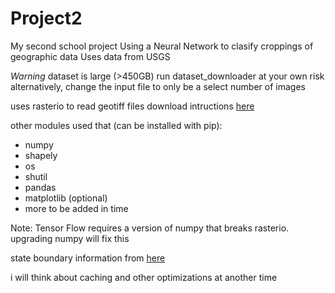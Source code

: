 # Project2
My second school project
Using a Neural Network to clasify croppings of geographic data
Uses data from USGS

*Warning* 
dataset is large (>450GB) run dataset_downloader at your own risk
alternatively, change the input file to only be a select number of images

uses rasterio to read geotiff files
download intructions [here](https://rasterio.readthedocs.io/en/latest/installation.html)

other modules used that (can be installed with pip):
- numpy
- shapely
- os
- shutil
- pandas
- matplotlib (optional)
- more to be added in time

Note: Tensor Flow requires a version of numpy that breaks rasterio. upgrading numpy will fix this

state boundary information from [here](https://public.opendatasoft.com/explore/dataset/us-state-boundaries/information/)

i will think about caching and other optimizations at another time